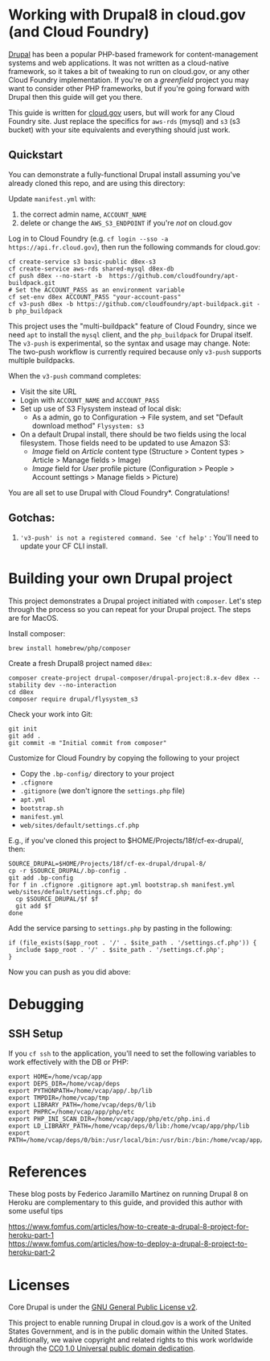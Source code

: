 # Working with Drupal8 in cloud.gov (and Cloud Foundry)

[Drupal](https://drupal.org) has been a popular PHP-based framework for content-management systems and web applications. It was not written as a cloud-native framework, so it takes a bit of tweaking to run on cloud.gov, or any other Cloud Foundry implementation. If you're on a _greenfield_ project you may want to consider other PHP frameworks, but if you're going forward with Drupal then this guide will get you there.

This guide is written for [cloud.gov](https://cloud.gov/) users, but will work for any Cloud Foundry site. Just replace the specifics for `aws-rds` (mysql) and `s3` (s3 bucket) with your site equivalents and everything should just work. 

## Quickstart

You can demonstrate a fully-functional Drupal install assuming you've already cloned this repo, and are using this directory:

Update `manifest.yml` with:

1. the correct admin name, `ACCOUNT_NAME`
1. delete or change the `AWS_S3_ENDPOINT` if you're _not_ on cloud.gov

Log in to Cloud Foundry (e.g. `cf login --sso -a https://api.fr.cloud.gov`), then run the following commands for cloud.gov:

```
cf create-service s3 basic-public d8ex-s3
cf create-service aws-rds shared-mysql d8ex-db
cf push d8ex --no-start -b  https://github.com/cloudfoundry/apt-buildpack.git
# Set the ACCOUNT_PASS as an environment variable 
cf set-env d8ex ACCOUNT_PASS "your-account-pass"
cf v3-push d8ex -b https://github.com/cloudfoundry/apt-buildpack.git -b php_buildpack 
```

This project uses the "multi-buildpack" feature of Cloud Foundry, since we need `apt` to install the `mysql` client, and the `php_buildpack` for Drupal itself. The `v3-push` is experimental, so the syntax and usage may change.  Note: The two-push workflow is currently required because only `v3-push` supports multiple buildpacks.


When the `v3-push` command completes:
- Visit the site URL
- Login with `ACCOUNT_NAME` and `ACCOUNT_PASS`
- Set up use of S3 Flysystem instead of local disk:
  - As a admin, go to Configuration -> File system, and set "Default download method" `Flysystem: s3`
- On a default Drupal install, there should be two fields using the local filesystem. Those fields need to be updated to use Amazon S3:
  - _Image_ field on _Article_ content type (Structure > Content types > Article > Manage fields > Image)
  - _Image_ field for _User_ profile picture (Configuration > People > Account settings > Manage fields > Picture)

You are all set to use Drupal with Cloud Foundry\*. Congratulations!


## Gotchas:

1. `'v3-push' is not a registered command. See 'cf help'` : You'll need to update your CF CLI install.

# Building your own Drupal project

This project demonstrates a Drupal project initiated with `composer`. Let's step through the process so you can repeat for your Drupal project. The steps are for MacOS. 

Install composer:
```
brew install homebrew/php/composer
```

Create a fresh Drupal8 project named `d8ex`:
```
composer create-project drupal-composer/drupal-project:8.x-dev d8ex --stability dev --no-interaction
cd d8ex
composer require drupal/flysystem_s3
```

Check your work into Git:
```
git init
git add .
git commit -m "Initial commit from composer"
```

Customize for Cloud Foundry by copying the following to your project
* Copy the `.bp-config/` directory to your project
* `.cfignore`
* `.gitignore` (we don't ignore the `settings.php` file)
* `apt.yml`
* `bootstrap.sh`
* `manifest.yml`
* `web/sites/default/settings.cf.php`

E.g., if you've cloned this project to $HOME/Projects/18f/cf-ex-drupal/, then:

```
SOURCE_DRUPAL=$HOME/Projects/18f/cf-ex-drupal/drupal-8/
cp -r $SOURCE_DRUPAL/.bp-config .
git add .bp-config
for f in .cfignore .gitignore apt.yml bootstrap.sh manifest.yml web/sites/default/settings.cf.php; do
  cp $SOURCE_DRUPAL/$f $f
  git add $f
done
```

Add the service parsing to `settings.php` by pasting in the following:
```
if (file_exists($app_root . '/' . $site_path . '/settings.cf.php')) {
  include $app_root . '/' . $site_path . '/settings.cf.php';
}
```

Now you can push as you did above:

# Debugging

## SSH Setup

If you `cf ssh` to the application, you'll need to set the following variables to work effectively with the DB or PHP:

```
export HOME=/home/vcap/app
export DEPS_DIR=/home/vcap/deps
export PYTHONPATH=/home/vcap/app/.bp/lib
export TMPDIR=/home/vcap/tmp
export LIBRARY_PATH=/home/vcap/deps/0/lib
export PHPRC=/home/vcap/app/php/etc
export PHP_INI_SCAN_DIR=/home/vcap/app/php/etc/php.ini.d
export LD_LIBRARY_PATH=/home/vcap/deps/0/lib:/home/vcap/app/php/lib
export PATH=/home/vcap/deps/0/bin:/usr/local/bin:/usr/bin:/bin:/home/vcap/app/php/bin:/home/vcap/app/php/sbin
```

# References

These blog posts by Federico Jaramillo Martínez on running Drupal 8 on Heroku are complementary to this guide, and provided this author with some useful tips

https://www.fomfus.com/articles/how-to-create-a-drupal-8-project-for-heroku-part-1<br>
https://www.fomfus.com/articles/how-to-deploy-a-drupal-8-project-to-heroku-part-2

# Licenses

Core Drupal is under the [GNU General Public License v2](./LICENSE). 

This project to enable running Drupal in cloud.gov is a work of the United
States Government, and is in the public domain within the United
States.  Additionally, we waive copyright and related rights to 
this work worldwide through the [CC0 1.0 Universal public
domain dedication](https://creativecommons.org/publicdomain/zero/1.0/).
